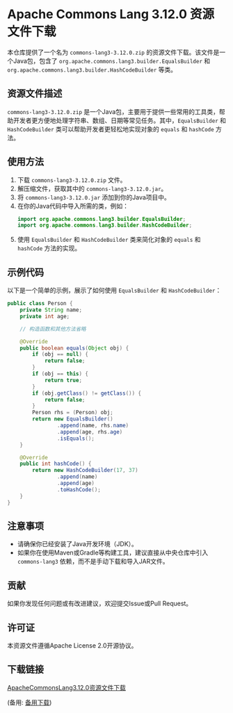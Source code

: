 # Apache Commons Lang 3.12.0 资源文件下载

本仓库提供了一个名为 `commons-lang3-3.12.0.zip` 的资源文件下载。该文件是一个Java包，包含了 `org.apache.commons.lang3.builder.EqualsBuilder` 和 `org.apache.commons.lang3.builder.HashCodeBuilder` 等类。

## 资源文件描述

`commons-lang3-3.12.0.zip` 是一个Java包，主要用于提供一些常用的工具类，帮助开发者更方便地处理字符串、数组、日期等常见任务。其中，`EqualsBuilder` 和 `HashCodeBuilder` 类可以帮助开发者更轻松地实现对象的 `equals` 和 `hashCode` 方法。

## 使用方法

1. 下载 `commons-lang3-3.12.0.zip` 文件。
2. 解压缩文件，获取其中的 `commons-lang3-3.12.0.jar`。
3. 将 `commons-lang3-3.12.0.jar` 添加到你的Java项目中。
4. 在你的Java代码中导入所需的类，例如：
   ```java
   import org.apache.commons.lang3.builder.EqualsBuilder;
   import org.apache.commons.lang3.builder.HashCodeBuilder;
   ```
5. 使用 `EqualsBuilder` 和 `HashCodeBuilder` 类来简化对象的 `equals` 和 `hashCode` 方法的实现。

## 示例代码

以下是一个简单的示例，展示了如何使用 `EqualsBuilder` 和 `HashCodeBuilder`：

```java
public class Person {
    private String name;
    private int age;

    // 构造函数和其他方法省略

    @Override
    public boolean equals(Object obj) {
        if (obj == null) {
            return false;
        }
        if (obj == this) {
            return true;
        }
        if (obj.getClass() != getClass()) {
            return false;
        }
        Person rhs = (Person) obj;
        return new EqualsBuilder()
                .append(name, rhs.name)
                .append(age, rhs.age)
                .isEquals();
    }

    @Override
    public int hashCode() {
        return new HashCodeBuilder(17, 37)
                .append(name)
                .append(age)
                .toHashCode();
    }
}
```

## 注意事项

- 请确保你已经安装了Java开发环境（JDK）。
- 如果你在使用Maven或Gradle等构建工具，建议直接从中央仓库中引入 `commons-lang3` 依赖，而不是手动下载和导入JAR文件。

## 贡献

如果你发现任何问题或有改进建议，欢迎提交Issue或Pull Request。

## 许可证

本资源文件遵循Apache License 2.0开源协议。

## 下载链接
[ApacheCommonsLang3.12.0资源文件下载](https://pan.quark.cn/s/76ed708123ee) 

(备用: [备用下载](https://pan.baidu.com/s/1vhp3D8WkMjdoLEh0WujDhQ?pwd=1234))

